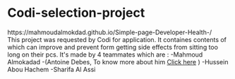 <h1>Codi-selection-project</h1>
 https://mahmoudalmokdad.github.io/Simple-page-Developer-Health-/
</br>
This project was requested by Codi for application. It containes contents of which can improve and prevent form getting side effects from sitting too long on their pcs. It's made by 4 teammates which are : -Mahmoud Almokadad -(Antoine Debes, To know more about him <a href="https://github.com/AntoineDebes">Click here</a> ) -Hussein Abou Hachem  -Sharifa Al Assi






